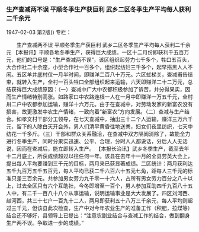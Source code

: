 ### 生产查减两不误  平顺冬季生产获巨利  武乡二区冬季生产平均每人获利二千余元

1947-02-03
第2版()
专栏：

　　生产查减两不误
    平顺冬季生产获巨利
    武乡二区冬季生产平均每人获利二千余元
    【本报讯】平顺各地冬季生产，获得巨大成绩。一区十二月份即获利千五百万元，他们的口号是：“生产查减两不误”，该区组织起劳力七千多个，牲口五百头，大合作社二十余座，小型合作社一百多个，组织起纺妇三千多个，起早搭黑人人不闲。五区羊井底村仅一月半时间，即赚洋二百八十万元。六区虹梯关，查减甫告结束，就转入生产，全村一百头牲口全部组织起来运输，六天即赚洋二十二万元，总结获得巨大成绩原因：（一）查减中广大中农都积极参加了诉苦，并分得果实，因而生产情绪特别高涨。如路家口中农路连根一人在一月中即赚洋一万五千元，全村卅二户中农都参加运输，赚洋十六万元。由于在查减中，对劳动发家的新富农没有损害，故更激发中农生产情绪，一致向着“新富农”方向发展。（二）查减与生产结合。如孝文村干部分工领导，在七天查减中，抽出三十二个人运输，赚洋三万六千元，留下的人除白天开会外，男人们清早黄昏往地送粪，妇女们夜里纺织，七天中纺花一千多斤。（三）干部和群众关系融洽，在查减中双方隔阂消除了，故能全力进行冬季生产，同时分果实迅速、公平、合理，分时人人都说话，分后人人无话说，因而在查减后，能立即转入生产。
    【本报长治讯】武乡冬季生产，截至去年十二月底止，所获成绩超过以往任何一年。该县在去年十一月的全县劳英大会上，提出每人平均要赚到三千元的目标，两月来已获显著成绩。二区统计：两月获利达五千九百万五千五百元，每人平均已获二千六百六十五元七角，距每人三千元的标准只差三百余元。共参加男女劳力九千零一十六人，占所有男女劳力百分之八十以上，过去全区只有六个互助社，今冬即增至一百个，男人参加互助四千九百八十五人中，有二千一百八十八个从事运输，说明运输事业是大大发展了。四区刘河西、赵河西，共三十七户一百九十二人，两月即获利五十八万三千余元，每人平均则超过三千元，但该县此次检查，生产中对今年农业生产的准备工作（积肥，拉煤等）结合还不够好，县领导上已提出：“注意农副业结合与查减工作的结合，做到翻身生产两不误。争取进一步的成绩。”
